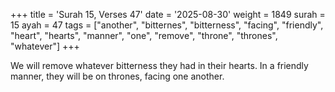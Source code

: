 +++
title = 'Surah 15, Verses 47'
date = '2025-08-30'
weight = 1849
surah = 15
ayah = 47
tags = ["another", "bitternes", "bitterness", "facing", "friendly", "heart", "hearts", "manner", "one", "remove", "throne", "thrones", "whatever"]
+++

We will remove whatever bitterness they had in their hearts. In a friendly manner, they will be on thrones, facing one another.